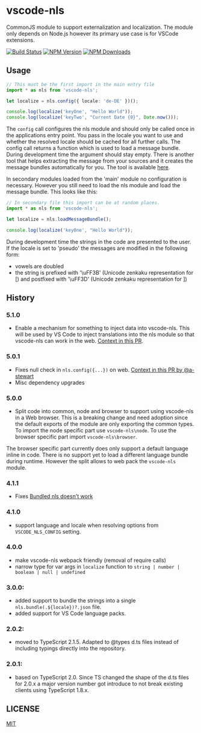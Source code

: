 # vscode-nls


CommonJS module to support externalization and localization. The module only depends on Node.js however its
primary use case is for VSCode extensions.

[![Build Status](https://travis-ci.org/Microsoft/vscode-nls.svg?branch=master)](https://travis-ci.org/Microsoft/vscode-nls)
[![NPM Version](https://img.shields.io/npm/v/vscode-nls.svg)](https://npmjs.org/package/vscode-nls)
[![NPM Downloads](https://img.shields.io/npm/dm/vscode-nls.svg)](https://npmjs.org/package/vscode-nls)

## Usage

```typescript
// This must be the first import in the main entry file
import * as nls from 'vscode-nls';

let localize = nls.config({ locale: 'de-DE' })();

console.log(localize('keyOne', "Hello World"));
console.log(localize('keyTwo', "Current Date {0}", Date.now()));
```

The `config` call configures the nls module and should only be called once in the applications entry point. You pass in the locale you want to use and whether the resolved locale should be cached for all further calls. The config call returns a function which is used to load a message bundle. During development time the argument should stay empty. There is another tool that helps extracting the message from your sources and it creates the message bundles automatically for you. The tool is available [here](https://github.com/Microsoft/vscode-nls-dev).

In secondary modules loaded from the 'main' module no configuration is necessary. However you still need to load the nls module and load the message bundle. This looks like this:

```typescript
// In secondary file this import can be at random places.
import * as nls from 'vscode-nls';

let localize = nls.loadMessageBundle();

console.log(localize('keyOne', "Hello World"));
```

During development time the strings in the code are presented to the user. If the locale is set to 'pseudo' the messages are modified in the following form:

* vowels are doubled
* the string is prefixed with '\uFF3B' (Unicode zenkaku representation for [) and postfixed with '\uFF3D' (Unicode zenkaku representation for ])

## History

### 5.1.0

* Enable a mechanism for something to inject data into vscode-nls. This will be used by VS Code to inject translations into the nls module so that vscode-nls can work in the web. [Context in this PR](https://github.com/microsoft/vscode-nls/pull/42).

### 5.0.1

* Fixes null check in `nls.config({...})` on web. [Context in this PR by @a-stewart](https://github.com/microsoft/vscode-nls/pull/37)
* Misc dependency upgrades

### 5.0.0

* Split code into common, node and browser to support using vscode-nls in a Web browser. This is a breaking change and need adoption since the default exports of the module are only exporting the common types. To import the node specific part use `vscode-nls\node`. To use the browser specific part import `vscode-nls\browser`.

The browser specific part currently does only support a default language inline in code. There is no support yet to load a different language bundle during runtime. However the split allows to web pack the `vscode-nls` module.

### 4.1.1

* Fixes [Bundled nls doesn't work](https://github.com/microsoft/vscode-nls/issues/23)

### 4.1.0

* support language and locale when resolving options from `VSCODE_NLS_CONFIG` setting.

### 4.0.0

* make vscode-nls webpack friendly (removal of require calls)
* narrow type for var args in `localize` function to `string | number | boolean | null | undefined`

### 3.0.0:

* added support to bundle the strings into a single `nls.bundle(.${locale})?.json` file.
* added support for VS Code language packs.

### 2.0.2:

* moved to TypeScript 2.1.5. Adapted to @types d.ts files instead of including typings directly into the repository.

### 2.0.1:

* based on TypeScript 2.0. Since TS changed the shape of the d.ts files for 2.0.x a major version number got introduce to not
  break existing clients using TypeScript 1.8.x.

## LICENSE
[MIT](License.txt)